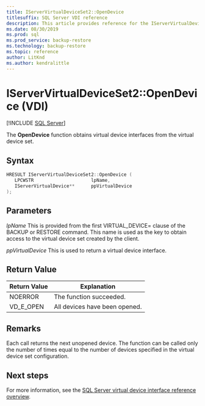 ```yaml
---
title: IServerVirtualDeviceSet2::OpenDevice
titlesuffix: SQL Server VDI reference
description: This article provides reference for the IServerVirtualDeviceSet2::OpenDevice command.
ms.date: 08/30/2019
ms.prod: sql
ms.prod_service: backup-restore
ms.technology: backup-restore
ms.topic: reference
author: LitKnd
ms.author: kendralittle
---
```


# IServerVirtualDeviceSet2::OpenDevice (VDI)

[!INCLUDE [SQL Server](../../../includes/applies-to-version/sqlserver.md)]

The **OpenDevice** function obtains virtual device interfaces from the virtual device set.

## Syntax

```c
HRESULT IServerVirtualDeviceSet2::OpenDevice (
   LPCWSTR                     lpName,
   IServerVirtualDevice**      ppVirtualDevice
);
```

## Parameters

*lpName*
This is provided from the first VIRTUAL_DEVICE= clause of the BACKUP or RESTORE command. This name is used as the key to obtain access to the virtual device set created by the client.

*ppVirtualDevice*
This is used to return a virtual device interface.

## Return Value

|Return Value | Explanation |
|---|---|
| NOERROR | The function succeeded. |
| VD_E_OPEN |All devices have been opened. |

## Remarks

Each call returns the next unopened device. The function can be called only the number of times equal to the number of devices specified in the virtual device set configuration.

## Next steps

For more information, see the [SQL Server virtual device interface reference overview](reference-virtual-device-interface.md).